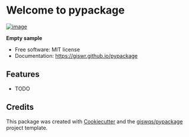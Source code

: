 # Welcome to pypackage


[![image](https://img.shields.io/pypi/v/pypackage.svg)](https://pypi.python.org/pypi/pypackage)


**Empty sample**


-   Free software: MIT license
-   Documentation: <https://giswr.github.io/pypackage>
    

## Features

-   TODO

## Credits

This package was created with [Cookiecutter](https://github.com/cookiecutter/cookiecutter) and the [giswqs/pypackage](https://github.com/giswqs/pypackage) project template.
